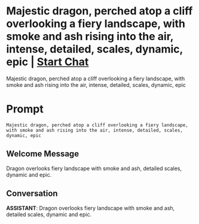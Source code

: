 

# Majestic dragon, perched atop a cliff overlooking a fiery landscape, with smoke and ash rising into the air, intense, detailed, scales, dynamic, epic | [Start Chat](https://gptcall.net/chat.html?data=%7B%22contact%22%3A%7B%22id%22%3A%22BkpDf9AiGphYPAUIYsX0p%22%2C%22flow%22%3Atrue%7D%7D)
Majestic dragon, perched atop a cliff overlooking a fiery landscape, with smoke and ash rising into the air, intense, detailed, scales, dynamic, epic

# Prompt

```
Majestic dragon, perched atop a cliff overlooking a fiery landscape, with smoke and ash rising into the air, intense, detailed, scales, dynamic, epic
```

## Welcome Message
Dragon overlooks fiery landscape with smoke and ash, detailed scales, dynamic and epic.

## Conversation

**ASSISTANT**: Dragon overlooks fiery landscape with smoke and ash, detailed scales, dynamic and epic.

